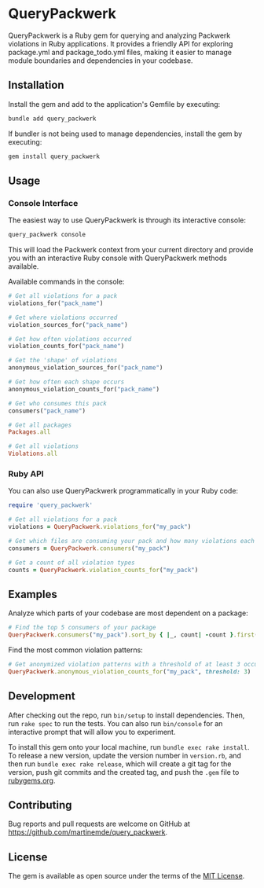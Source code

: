 # QueryPackwerk

QueryPackwerk is a Ruby gem for querying and analyzing Packwerk violations in Ruby applications.
It provides a friendly API for exploring package.yml and package_todo.yml files, making it easier to manage module boundaries and dependencies in your codebase.

## Installation

Install the gem and add to the application's Gemfile by executing:

```bash
bundle add query_packwerk
```

If bundler is not being used to manage dependencies, install the gem by executing:

```bash
gem install query_packwerk
```

## Usage

### Console Interface

The easiest way to use QueryPackwerk is through its interactive console:

```bash
query_packwerk console
```

This will load the Packwerk context from your current directory and provide you with an interactive Ruby console with QueryPackwerk methods available.

Available commands in the console:

```ruby
# Get all violations for a pack
violations_for("pack_name")

# Get where violations occurred
violation_sources_for("pack_name")

# Get how often violations occurred
violation_counts_for("pack_name")

# Get the 'shape' of violations
anonymous_violation_sources_for("pack_name")

# Get how often each shape occurs
anonymous_violation_counts_for("pack_name")

# Get who consumes this pack
consumers("pack_name")

# Get all packages
Packages.all

# Get all violations
Violations.all
```

### Ruby API

You can also use QueryPackwerk programmatically in your Ruby code:

```ruby
require 'query_packwerk'

# Get all violations for a pack
violations = QueryPackwerk.violations_for("my_pack")

# Get which files are consuming your pack and how many violations each has
consumers = QueryPackwerk.consumers("my_pack")

# Get a count of all violation types
counts = QueryPackwerk.violation_counts_for("my_pack")
```

## Examples

Analyze which parts of your codebase are most dependent on a package:

```ruby
# Find the top 5 consumers of your package
QueryPackwerk.consumers("my_pack").sort_by { |_, count| -count }.first(5)
```

Find the most common violation patterns:

```ruby
# Get anonymized violation patterns with a threshold of at least 3 occurrences
QueryPackwerk.anonymous_violation_counts_for("my_pack", threshold: 3)
```

## Development

After checking out the repo, run `bin/setup` to install dependencies. Then, run `rake spec` to run the tests. You can also run `bin/console` for an interactive prompt that will allow you to experiment.

To install this gem onto your local machine, run `bundle exec rake install`. To release a new version, update the version number in `version.rb`, and then run `bundle exec rake release`, which will create a git tag for the version, push git commits and the created tag, and push the `.gem` file to [rubygems.org](https://rubygems.org).

## Contributing

Bug reports and pull requests are welcome on GitHub at https://github.com/martinemde/query_packwerk.

## License

The gem is available as open source under the terms of the [MIT License](https://opensource.org/licenses/MIT).
